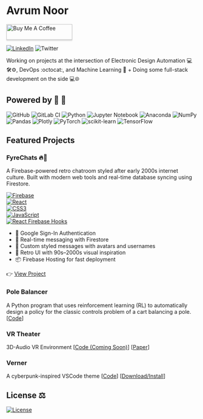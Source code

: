 # Avrum Noor

<a href="https://www.buymeacoffee.com/avrumnoor" target="_blank"><img src="https://cdn.buymeacoffee.com/buttons/v2/default-blue.png" alt="Buy Me A Coffee" style="height: 41px !important;width: 174px !important;box-shadow: 0px 3px 2px 0px rgba(190, 190, 190, 0.5) !important;-webkit-box-shadow: 0px 3px 2px 0px rgba(190, 190, 190, 0.5) !important;"></a> 

[![LinkedIn](https://img.shields.io/badge/linkedin-%230077B5.svg?style=social&logo=linkedin)](https://www.linkedin.com/in/avrumnoor/) ![Twitter](https://img.shields.io/twitter/follow/avrumnoor?style=social)

Working on projects at the intersection of Electronic Design Automation 💻🛠️⚙️, DevOps :octocat:, and Machine Learning :robot: + Doing some full-stack development on the side 💻🌐

## Powered by :electric_plug: :battery:
![GitHub](https://img.shields.io/badge/github-%23121011.svg?style=for-the-badge&logo=github&logoColor=white) ![GitLab CI](https://img.shields.io/badge/gitlab%20ci-%23181717.svg?style=for-the-badge&logo=gitlab&logoColor=white) ![Python](https://img.shields.io/badge/python-3670A0?style=for-the-badge&logo=python&logoColor=ffdd54) ![Jupyter Notebook](https://img.shields.io/badge/jupyter-%23FA0F00.svg?style=for-the-badge&logo=jupyter&logoColor=white) ![Anaconda](https://img.shields.io/badge/Anaconda-%2344A833.svg?style=for-the-badge&logo=anaconda&logoColor=white) 
![NumPy](https://img.shields.io/badge/numpy-%23013243.svg?style=for-the-badge&logo=numpy&logoColor=white) ![Pandas](https://img.shields.io/badge/pandas-%23150458.svg?style=for-the-badge&logo=pandas&logoColor=white) 	![Plotly](https://img.shields.io/badge/Plotly-%233F4F75.svg?style=for-the-badge&logo=plotly&logoColor=white) ![PyTorch](https://img.shields.io/badge/PyTorch-%23EE4C2C.svg?style=for-the-badge&logo=PyTorch&logoColor=white) ![scikit-learn](https://img.shields.io/badge/scikit--learn-%23F7931E.svg?style=for-the-badge&logo=scikit-learn&logoColor=white) ![TensorFlow](https://img.shields.io/badge/TensorFlow-%23FF6F00.svg?style=for-the-badge&logo=TensorFlow&logoColor=white)

## Featured Projects

### FyreChats 🔥💬  
A Firebase-powered retro chatroom styled after early 2000s internet culture. Built with modern web tools and real-time database syncing using Firestore.

[![Firebase](https://img.shields.io/badge/Firebase-FFCA28?style=for-the-badge&logo=firebase&logoColor=black)](https://firebase.google.com/)  
[![React](https://img.shields.io/badge/React-20232A?style=for-the-badge&logo=react&logoColor=61DAFB)](https://reactjs.org/)  
[![CSS3](https://img.shields.io/badge/CSS3-1572B6?style=for-the-badge&logo=css3&logoColor=white)](https://developer.mozilla.org/en-US/docs/Web/CSS)  
[![JavaScript](https://img.shields.io/badge/JavaScript-F7DF1E?style=for-the-badge&logo=javascript&logoColor=black)](https://developer.mozilla.org/en-US/docs/Web/JavaScript)  
[![React Firebase Hooks](https://img.shields.io/badge/React--Firebase--Hooks-FF6F00?style=for-the-badge&logo=firebase&logoColor=white)](https://github.com/csfrequency/react-firebase-hooks)

- 🔐 Google Sign-In Authentication
- 🔁 Real-time messaging with Firestore
- 💬 Custom styled messages with avatars and usernames
- 🎨 Retro UI with 90s–2000s visual inspiration
- 📦 Firebase Hosting for fast deployment

👉 [View Project](https://github.com/avrumnoor/fyrechat)


### Pole Balancer

A Python program that uses reinforcement learning (RL) to automatically design a policy for the classic controls problem of a cart balancing a pole. [[Code](https://github.com/avrumnoor/pole-balancer)]


### VR Theater
3D-Audio VR Environment [[Code (Coming Soon)]()] [[Paper](https://drive.google.com/file/d/1zCvvWg_8MKjw7BfBNh_JYcbAwknJYuVa/view?usp=sharing)]


### Verner
A cyberpunk-inspired VSCode theme [[Code](https://github.com/avrumnoor/Verner)] [[Download/Install](https://marketplace.visualstudio.com/items?itemName=avrumnoor.verner)]


## License 	:balance_scale:
[![License](https://img.shields.io/github/license/avrumnoor/Avrumnoor)](./LICENSE.md)
